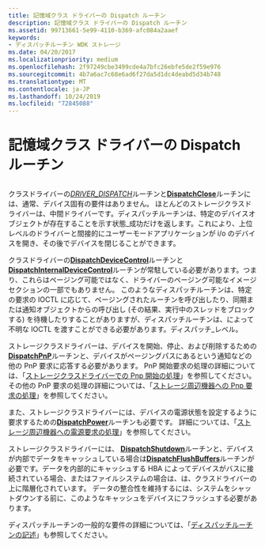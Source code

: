 ```yaml
---
title: 記憶域クラス ドライバーの Dispatch ルーチン
description: 記憶域クラス ドライバーの Dispatch ルーチン
ms.assetid: 99713661-5e99-4110-b369-afc084a2aaef
keywords:
- ディスパッチルーチン WDK ストレージ
ms.date: 04/20/2017
ms.localizationpriority: medium
ms.openlocfilehash: 2f97249cbe3499cde4a7bfc26ebfe5de2f59e976
ms.sourcegitcommit: 4b7a6ac7c68e6ad6f27da5d1dc4deabd5d34b748
ms.translationtype: MT
ms.contentlocale: ja-JP
ms.lasthandoff: 10/24/2019
ms.locfileid: "72845088"
---
```

# <a name="storage-class-drivers-dispatch-routines"></a>記憶域クラス ドライバーの Dispatch ルーチン


## <span id="ddk_storage_class_drivers_dispatch_routines_kg"></span><span id="DDK_STORAGE_CLASS_DRIVERS_DISPATCH_ROUTINES_KG"></span>


クラスドライバーの[*DRIVER_DISPATCH*](https://docs.microsoft.com/windows-hardware/drivers/ddi/wdm/nc-wdm-driver_dispatch)ルーチンと[**DispatchClose**](https://docs.microsoft.com/windows-hardware/drivers/ddi/wdm/nc-wdm-driver_dispatch)ルーチンには、通常、デバイス固有の要件はありません。 ほとんどのストレージクラスドライバーは、中間ドライバーです。ディスパッチルーチンは、特定のデバイスオブジェクトが存在することを示す状態\_成功だけを返します。これにより、上位レベルのドライバーと間接的にユーザーモードアプリケーションが i/o のデバイスを開き、その後でデバイスを閉じることができます。

クラスドライバーの[**DispatchDeviceControl**](https://docs.microsoft.com/windows-hardware/drivers/ddi/wdm/nc-wdm-driver_dispatch)ルーチンと[**DispatchInternalDeviceControl**](https://docs.microsoft.com/windows-hardware/drivers/ddi/wdm/nc-wdm-driver_dispatch)ルーチンが常駐している必要があります。つまり、これらはページング可能ではなく、ドライバーのページング可能なイメージセクションの一部でもありません。 このようなディスパッチルーチンは、特定の要求の IOCTL に応じて、ページングされたルーチンを呼び出したり、同期または通知オブジェクトからの呼び出し (その結果、実行中のスレッドをブロックする) を待機したりすることがありますが、ディスパッチルーチンは、によって不明な IOCTL を渡すことができる必要があります。ディスパッチ\_レベル。

ストレージクラスドライバーは、デバイスを開始、停止、および削除するための[**DispatchPnP**](https://docs.microsoft.com/windows-hardware/drivers/ddi/wdm/nc-wdm-driver_dispatch)ルーチンと、デバイスがページングパスにあるという通知などの他の PnP 要求に応答する必要があります。 PnP 開始要求の処理の詳細については、「[ストレージクラスドライバーでの Pnp 開始の処理](handling-pnp-start-in-a-storage-class-driver.md)」を参照してください。 その他の PnP 要求の処理の詳細については、「[ストレージ周辺機器への Pnp 要求の処理](handling-pnp-requests-to-storage-peripherals.md)」を参照してください。

また、ストレージクラスドライバーには、デバイスの電源状態を設定するように要求するための[**DispatchPower**](https://docs.microsoft.com/windows-hardware/drivers/ddi/wdm/nc-wdm-driver_dispatch)ルーチンも必要です。 詳細については、「[ストレージ周辺機器への電源要求の処理](handling-power-requests-to-storage-peripherals.md)」を参照してください。

ストレージクラスドライバーには、 [**DispatchShutdown**](https://docs.microsoft.com/windows-hardware/drivers/ddi/wdm/nc-wdm-driver_dispatch)ルーチンと、デバイスが内部でデータをキャッシュしている場合は[**DispatchFlushBuffers**](https://docs.microsoft.com/windows-hardware/drivers/ddi/wdm/nc-wdm-driver_dispatch)ルーチンが必要です。データを内部的にキャッシュする HBA によってデバイスがバスに接続されている場合、またはファイルシステムの場合は、は、クラスドライバーの上に階層化されています。 データの整合性を維持するには、システムをシャットダウンする前に、このようなキャッシュをデバイスにフラッシュする必要があります。

ディスパッチルーチンの一般的な要件の詳細については、「[ディスパッチルーチンの記述](https://docs.microsoft.com/windows-hardware/drivers/kernel/writing-dispatch-routines)」も参照してください。

 

 





